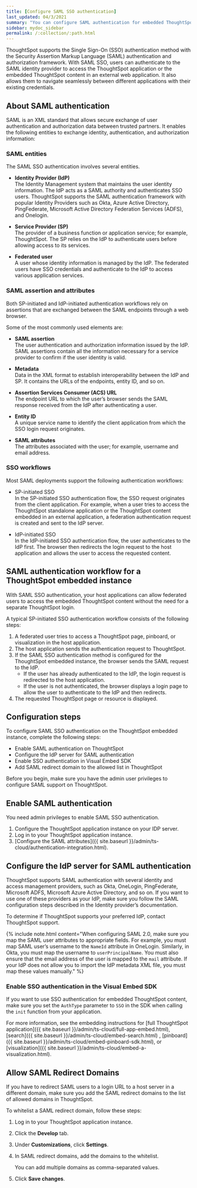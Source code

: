 ```yaml
---
title: [Configure SAML SSO authentication]
last_updated: 04/3/2021
summary: "You can configure SAML authentication for embedded ThoughtSpot instance to authenticate federated users."
sidebar: mydoc_sidebar
permalink: /:collection/:path.html
---
```


ThoughtSpot supports the Single Sign-On (SSO) authentication method with the Security Assertion Markup Language (SAML) authentication and authorization framework. With SAML SSO, users can authenticate to the SAML identity provider to access the ThoughtSpot application or the embedded ThoughtSpot content in an external web application. It also allows them to navigate seamlessly between different applications with their existing credentials.

## About SAML authentication

SAML is an XML standard that allows secure exchange of user authentication and authorization data between trusted partners. It enables the following entities to exchange identity, authentication, and authorization information:

### SAML entities

The SAML SSO authentication involves several entities.

-   **Identity Provider (IdP)**                                       
    The Identity Management system that maintains the user identity information. The IdP acts as a SAML authority and authenticates SSO users. ThoughtSpot supports the SAML authentication framework with popular Identity Providers such as Okta, Azure Active Directory, PingFederate, Microsoft Active Directory Federation Services (ADFS), and Onelogin.

-   **Service Provider (SP)**                                   
    The provider of a business function or application service; for example, ThoughtSpot. The SP relies on the IdP to authenticate users before allowing access to its services.

-   **Federated user**                                             
    A user whose identity information is managed by the IdP. The federated users have SSO credentials and authenticate to the IdP to access various application services.

### SAML assertion and attributes

Both SP-initiated and IdP-initiated authentication workflows rely on assertions that are exchanged between the SAML endpoints through a web browser.

Some of the most commonly used elements are:

-   **SAML assertion**                                           
    The user authentication and authorization information issued by the IdP. SAML assertions contain all the information necessary for a service provider to confirm if the user identity is valid.

-   **Metadata**                                                   
    Data in the XML format to establish interoperability between the IdP and SP. It contains the URLs of the endpoints, entity ID, and so on.

-   **Assertion Services Consumer (ACS) URL**                               
    The endpoint URL to which the user’s browser sends the SAML response received from the IdP after authenticating a user.

-   **Entity ID**                                                      
    A unique service name to identify the client application from which the SSO login request originates.

-   **SAML attributes**                                                     
    The attributes associated with the user; for example, username and email address.

### SSO workflows

Most SAML deployments support the following authentication workflows:

-   SP-initiated SSO                                                  
    In the SP-initiated SSO authentication flow, the SSO request originates from the client application. For example, when a user tries to access the ThoughtSpot standalone application or the ThoughtSpot content embedded in an external application, a federation authentication request is created and sent to the IdP server.

-   IdP-initiated SSO                                                    
    In the IdP-initiated SSO authentication flow, the user authenticates to the IdP first. The browser then redirects the login request to the host application and allows the user to access the requested content.

## SAML authentication workflow for a ThoughtSpot embedded instance

With SAML SSO authentication, your host applications can allow federated users to access the embedded ThoughtSpot content without the need for a separate ThoughtSpot login.

A typical SP-initiated SSO authentication workflow consists of the following steps:

1.  A federated user tries to access a ThoughtSpot page, pinboard, or visualization in the host application.
2.  The host application sends the authentication request to ThoughtSpot.
3.  If the SAML SSO authentication method is configured for the ThoughtSpot embedded instance, the browser sends the SAML request to the IdP.                  
    -   If the user has already authenticated to the IdP, the login request is redirected to the host application.
    -   If the user is not authenticated, the browser displays a login page to allow the user to authenticate to the IdP and then redirects.                             
4.  The requested ThoughtSpot page or resource is displayed.

## Configuration steps

To configure SAML SSO authentication on the ThoughtSpot embedded instance, complete the following steps:

-   Enable SAML authentication on ThoughtSpot
-   Configure the IdP server for SAML authentication
-   Enable SSO authentication in Visual Embed SDK
-   Add SAML redirect domain to the allowed list in ThoughtSpot

Before you begin, make sure you have the admin user privileges to configure SAML support on ThoughtSpot.


## Enable SAML authentication

You need admin privileges to enable SAML SSO authentication.

1. Configure the ThoughtSpot application instance on your IDP server.  
2. Log in to your ThoughtSpot application instance.
3. [Configure the SAML attributes]({{ site.baseurl }}/admin/ts-cloud/authentication-integration.html).

## Configure the IdP server for SAML authentication
ThoughtSpot supports SAML authentication with several identity and access management providers, such as Okta, OneLogin, PingFederate, Microsoft ADFS, Microsoft Azure Active Directory, and so on.
If you want to use one of these providers as your IdP, make sure you follow the SAML configuration steps described in the Identity provider’s documentation.

To determine if ThoughtSpot supports your preferred IdP, contact ThoughtSpot support.

{% include note.html content="When configuring SAML 2.0, make sure you map the SAML user attributes to appropriate fields. For example, you must map SAML user’s username to the `NameId` attribute in OneLogin. Similarly, in Okta, you must map the username to `userPrincipalName`. You must also ensure that the email address of the user is mapped to the `mail` attribute. If your IdP does not allow you to import the IdP metadata XML file, you must map these values manually." %}

### Enable SSO authentication in the Visual Embed SDK
If you want to use SSO authentication for embedded ThoughtSpot content, make sure you set the `AuthType` parameter to `SSO` in the SDK when calling the `init` function from your application.

For more information, see the embedding instructions for [full ThoughtSpot application]({{ site.baseurl }}/admin/ts-cloud/full-app-embed.html), [search]({{ site.baseurl }}/admin/ts-cloud/embed-search.html) , [pinboard]({{ site.baseurl }}/admin/ts-cloud/embed-pinboard-sdk.html), or [visualization]({{ site.baseurl }}/admin/ts-cloud/embed-a-visualization.html).

## Allow SAML Redirect Domains

If you have to redirect SAML users to a login URL to a host server in a different domain, make sure you add the SAML redirect domains to the list of allowed domains in ThoughtSpot.

To whitelist a SAML redirect domain, follow these steps:

1. Log in to your ThoughtSpot application instance.
2. Click the **Develop** tab.
3. Under **Customizations**, click **Settings**.
4. In SAML redirect domains, add the domains to the whitelist.

   You can add multiple domains as comma-separated values.    
5. Click **Save changes**.
